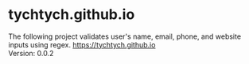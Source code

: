 # tychtych.github.io

The following project validates user's name, email, phone, and website inputs using regex.
https://tychtych.github.io  
Version: 0.0.2
